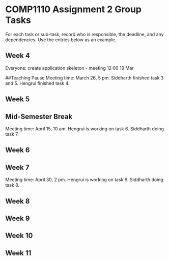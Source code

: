 # COMP1110 Assignment 2 Group Tasks

For each task or sub-task, record who is responsible, the deadline, and any dependencies.
Use the entries below as an example.

## Week 4

Everyone: create application skeleton - meeting 12:00 19 Mar

##Teaching Pause
Meeting time: March 26, 5 pm.
Siddharth finished task 3 and 5.
Hengrui finished task 4.

## Week 5

## Mid-Semester Break
Meeting time: April 15, 10 am.
Hengrui is working on task 6.
Siddharth doing task 7.

## Week 6

## Week 7
Meeting time: April 30, 2 pm.
Hengrui is working on task 9.
Siddharth doing task 8.
## Week 8

## Week 9

## Week 10

## Week 11
